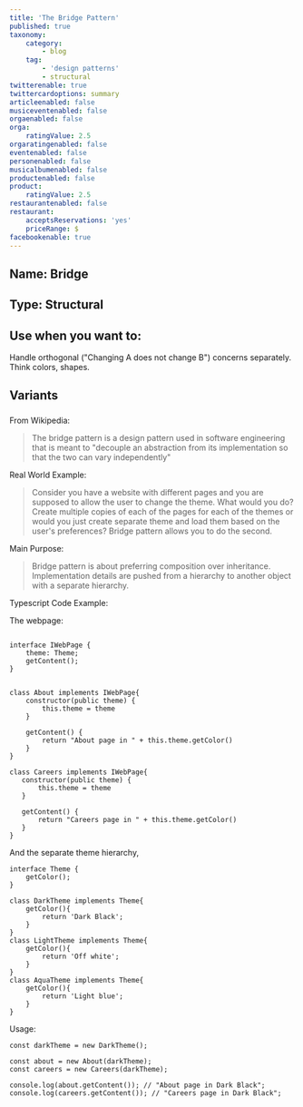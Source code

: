 ```yaml
---
title: 'The Bridge Pattern'
published: true
taxonomy:
    category:
        - blog
    tag:
        - 'design patterns'
        - structural
twitterenable: true
twittercardoptions: summary
articleenabled: false
musiceventenabled: false
orgaenabled: false
orga:
    ratingValue: 2.5
orgaratingenabled: false
eventenabled: false
personenabled: false
musicalbumenabled: false
productenabled: false
product:
    ratingValue: 2.5
restaurantenabled: false
restaurant:
    acceptsReservations: 'yes'
    priceRange: $
facebookenable: true
---
```


## Name: Bridge

## Type: Structural

## Use when you want to:
Handle orthogonal ("Changing A does not change B") concerns separately. Think colors, shapes.


## Variants

### 

From Wikipedia:

> The bridge pattern is a design pattern used in software engineering that is meant to "decouple an abstraction from its implementation so that the two can vary independently"

Real World Example:

>  Consider you have a website with different pages and you are supposed to allow the user to change the theme. What would you do? Create multiple copies of each of the pages for each of the themes or would you just create separate theme and load them based on the user's preferences? Bridge pattern allows you to do the second.

Main Purpose:

> Bridge pattern is about preferring composition over inheritance. Implementation details are pushed from a hierarchy to another object with a separate hierarchy.

Typescript Code Example:

The webpage:

```

interface IWebPage {
    theme: Theme;
    getContent();
}


class About implements IWebPage{ 
    constructor(public theme) {
        this.theme = theme
    }
    
    getContent() {
        return "About page in " + this.theme.getColor()
    }
}

class Careers implements IWebPage{
   constructor(public theme) {
       this.theme = theme
   }
   
   getContent() {
       return "Careers page in " + this.theme.getColor()
   } 
}
```

And the separate theme hierarchy,

```
interface Theme {
    getColor();
}

class DarkTheme implements Theme{
    getColor(){
        return 'Dark Black';
    }
}
class LightTheme implements Theme{
    getColor(){
        return 'Off white';
    }
}
class AquaTheme implements Theme{
    getColor(){
        return 'Light blue';
    }
}
```

Usage:

```
const darkTheme = new DarkTheme();

const about = new About(darkTheme);
const careers = new Careers(darkTheme);

console.log(about.getContent()); // "About page in Dark Black";
console.log(careers.getContent()); // "Careers page in Dark Black";

```
<script async src="//jsfiddle.net/harps116/vsp3kdL1/11/embed/js,result/"></script>